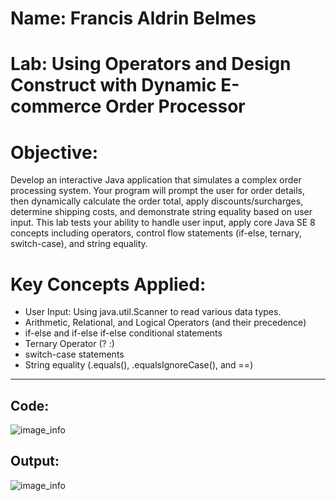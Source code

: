 # Name: Francis Aldrin Belmes

# Lab: Using Operators and Design Construct with Dynamic E-commerce Order Processor

# Objective:
Develop an interactive Java application that simulates a complex order processing system. Your program will prompt the user for order details, then dynamically calculate the order total, apply discounts/surcharges, determine shipping costs, and demonstrate string equality based on user input. This lab tests your ability to handle user input, apply core Java SE 8 concepts including operators, control flow statements (if-else, ternary, switch-case), and string equality.
# Key Concepts Applied:
* User Input: Using java.util.Scanner to read various data types.
* Arithmetic, Relational, and Logical Operators (and their precedence)
* if-else and if-else if-else conditional statements
* Ternary Operator (? :)
* switch-case statements
* String equality (.equals(), .equalsIgnoreCase(), and ==)
***
## Code:
![image_info](./code.png)
## Output:
![image_info](./output.png)